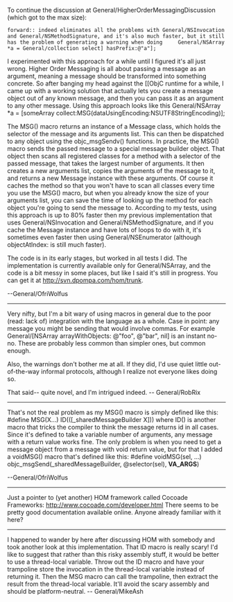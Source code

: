 To continue the discussion at General/HigherOrderMessagingDiscussion (which got to the max size):

    forward:: indeed eliminates all the problems with General/NSInvocation and General/NSMethodSignature, and it's also much faster, but it still has the problem of generating a warning when doing     General/NSArray *a = General/collection select] hasPrefix:@"a"];
I experimented with this approach for a while until I figured it's all just wrong. Higher Order Messaging is all about passing a message as an argument, meaning a message should be transformed into something concrete. So after banging my head against the [[ObjC runtime for a while, I came up with a working solution that actually lets you create a message object out of any known message, and then you can pass it as an argument to any other message. Using this approach looks like this     General/NSArray *a = [someArray collect:MSG(dataUsingEncoding:NSUTF8StringEncoding)];

The MSG() macro returns an instance of a Message class, which holds the selector of the message and its arguments list. This can then be dispatched to any object using the objc_msgSendv() functions.
In practice, the MSG() macro sends the passed message to a special message builder object. That object then scans all registered classes for a method with a selector of the passed message, that takes the largest number of arguments. It then creates a new arguments list, copies the arguments of the message to it, and returns a new Message instance with these arguments. Of course it caches the method so that you won't have to scan all classes every time you use the MSG() macro, but when you already know the size of your arguments list, you can save the time of looking up the method for each object you're going to send the message to. According to my tests, using this approach is up to 80% faster then my previous implementation that uses General/NSInvocation and General/NSMethodSignature, and if you cache the Message instance and have lots of loops to do with it, it's sometimes even faster then using General/NSEnumerator (although     objectAtIndex: is still much faster).

The code is in its early stages, but worked in all tests I did. The implementation is currently available only for General/NSArray, and the code is a bit messy in some places, but like I said it's still in progress. You can get it at http://svn.dpompa.com/hom/trunk.

--General/OfriWolfus

----

Very nifty, but I'm a bit wary of using macros in general due to the poor (read: lack of) integration with the language as a whole. Case in point: any message you might be sending that would involve commas. For example     General/[NSArray arrayWithObjects: @"foo", @"bar", nil] is an instant no-no. These are probably less common than simpler ones, but common enough.

Also, the warnings don't bother me at all. If they did, I'd use quiet little out-of-the-way informal protocols, although I realize not everyone likes doing so.

That said-- quite novel, and I'm intrigued indeed. -- General/RobRix

----

That's not the real problem as my MSG() macro is simply defined like this:
    #define MSG(X...) ID(([_sharedMessageBuilder X]))
where ID() is another macro that tricks the compiler to think the message returns id in all cases. Since it's defined to take a variable number of arguments, any message with a return value works fine.
The only problem is when you need to get a message object from a message with void return value, but for that I added a     voidMSG() macro that's defined like this:
    #define voidMSG(sel, ...) objc_msgSend(_sharedMessageBuilder, @selector(sel), __VA_ARGS__)

--General/OfriWolfus

----

Just a pointer to (yet another) HOM framework called  Cocoade Frameworks:  http://www.cocoade.com/developer.html
There seems to be pretty good documentation available online. Anyone already familiar with it here?

----

I happened to wander by here after discussing HOM with somebody and took another look at this implementation. That     ID macro is really scary! I'd like to suggest that rather than this risky assembly stuff, it would be better to use a thread-local variable. Throw out the     ID macro and have your trampoline store the invocation in the thread-local variable instead of returning it. Then the     MSG macro can call the trampoline, then extract the result from the thread-local variable. It'll avoid the scary assembly and should be platform-neutral. -- General/MikeAsh
